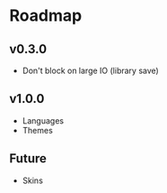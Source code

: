 # Roadmap

## v0.3.0
- Don't block on large IO (library save)

## v1.0.0
- Languages
- Themes

## Future
- Skins
